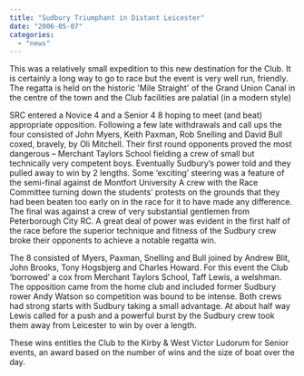 ```yaml
---
title: "Sudbury Triumphant in Distant Leicester"
date: "2006-05-07"
categories:
  - "news"
---
```


This was a relatively small expedition to this new destination for the Club. It is certainly a long way to go to race but the event is very well run, friendly. The regatta is held on the historic 'Mile Straight' of the Grand Union Canal in the centre of the town and the Club facilities are palatial (in a modern style)

SRC entered a Novice 4 and a Senior 4 8 hoping to meet (and beat) appropriate opposition. Following a few late withdrawals and call ups the four consisted of John Myers, Keith Paxman, Rob Snelling and David Bull coxed, bravely, by Oli Mitchell. Their first round opponents proved the most dangerous – Merchant Taylors School fielding a crew of small but technically very competent boys. Eventually Sudbury’s power told and they pulled away to win by 2 lengths. Some ‘exciting’ steering was a feature of the semi-final against de Montfort University A crew with the Race Committee turning down the students’ protests on the grounds that they had been beaten too early on in the race for it to have made any difference. The final was against a crew of very substantial gentlemen from Peterborough City RC. A great deal of power was evident in the first half of the race before the superior technique and fitness of the Sudbury crew broke their opponents to achieve a notable regatta win.

The 8 consisted of Myers, Paxman, Snelling and Bull joined by Andrew Blit, John Brooks, Tony Hogsbjerg and Charles Howard. For this event the Club ‘borrowed’ a cox from Merchant Taylors School, Taff Lewis, a welshman. The opposition came from the home club and included former Sudbury rower Andy Watson so competition was bound to be intense. Both crews had strong starts with Sudbury taking a small advantage. At about half way Lewis called for a push and a powerful burst by the Sudbury crew took them away from Leicester to win by over a length.

These wins entitles the Club to the Kirby & West Victor Ludorum for Senior events, an award based on the number of wins and the size of boat over the day.
